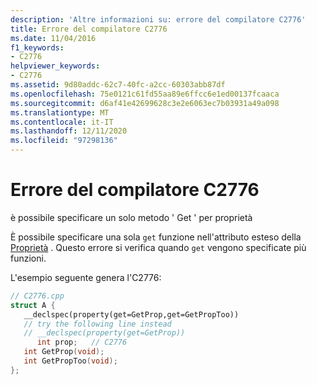 ```yaml
---
description: 'Altre informazioni su: errore del compilatore C2776'
title: Errore del compilatore C2776
ms.date: 11/04/2016
f1_keywords:
- C2776
helpviewer_keywords:
- C2776
ms.assetid: 9d80addc-62c7-40fc-a2cc-60303abb87df
ms.openlocfilehash: 75e0121c61fd55aa89e6ffcc6e1ed00137fcaaca
ms.sourcegitcommit: d6af41e42699628c3e2e6063ec7b03931a49a098
ms.translationtype: MT
ms.contentlocale: it-IT
ms.lasthandoff: 12/11/2020
ms.locfileid: "97298136"
---
```

# <a name="compiler-error-c2776"></a>Errore del compilatore C2776

è possibile specificare un solo metodo ' Get ' per proprietà

È possibile specificare una sola `get` funzione nell'attributo esteso della [Proprietà](../../cpp/property-cpp.md) . Questo errore si verifica quando `get` vengono specificate più funzioni.

L'esempio seguente genera l'C2776:

```cpp
// C2776.cpp
struct A {
   __declspec(property(get=GetProp,get=GetPropToo))
   // try the following line instead
   // __declspec(property(get=GetProp))
      int prop;   // C2776
   int GetProp(void);
   int GetPropToo(void);
};
```
